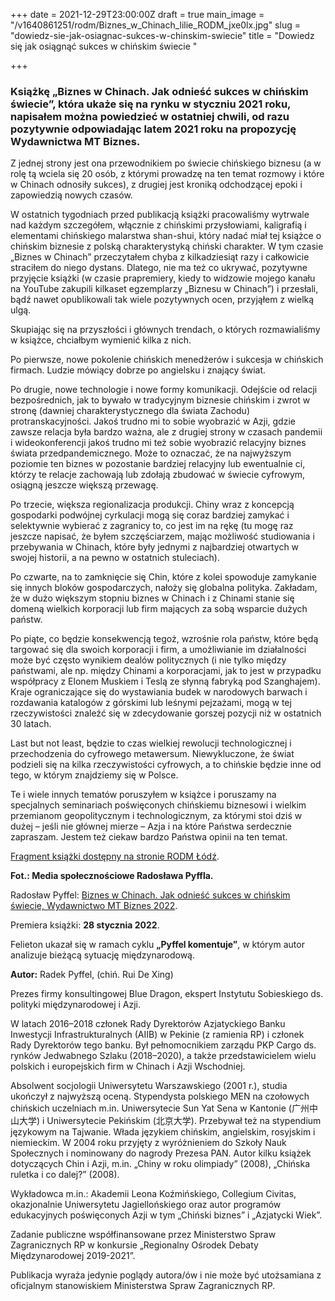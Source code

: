 +++
date = 2021-12-29T23:00:00Z
draft = true
main_image = "/v1640861251/rodm/Biznes_w_Chinach_lilie_RODM_jxe0lx.jpg"
slug = "dowiedz-sie-jak-osiagnac-sukces-w-chinskim-swiecie"
title = "Dowiedz się jak osiągnąć sukces w chińskim świecie "

+++
### **Książkę „Biznes w Chinach. Jak odnieść sukces w chińskim świecie”, która ukaże się na rynku w styczniu 2021 roku, napisałem można powiedzieć w ostatniej chwili, od razu pozytywnie odpowiadając latem 2021 roku na propozycję Wydawnictwa MT Biznes.**

Z jednej strony jest ona przewodnikiem po świecie chińskiego biznesu (a w rolę tą wciela się 20 osób, z którymi prowadzę na ten temat rozmowy i które w Chinach odnosiły sukces), z drugiej jest kroniką odchodzącej epoki i zapowiedzią nowych czasów.

W ostatnich tygodniach przed publikacją książki pracowaliśmy wytrwale nad każdym szczegółem, włącznie z chińskimi przysłowiami, kaligrafią i elementami chińskiego malarstwa shan-shui, który nadać miał tej książce o chińskim biznesie z polską charakterystyką chiński charakter. W tym czasie „Biznes w Chinach” przeczytałem chyba z kilkadziesiąt razy i całkowicie straciłem do niego dystans. Dlatego, nie ma też co ukrywać, pozytywne przyjęcie książki (w czasie prapremiery, kiedy to widzowie mojego kanału na YouTube zakupili kilkaset egzemplarzy „Biznesu w Chinach”) i przesłali, bądź nawet opublikowali tak wiele pozytywnych ocen, przyjąłem z wielką ulgą.

Skupiając się na przyszłości i głównych trendach, o których rozmawialiśmy w książce, chciałbym wymienić kilka z nich.

Po pierwsze, nowe pokolenie chińskich menedżerów i sukcesja w chińskich firmach. Ludzie mówiący dobrze po angielsku i znający świat.

Po drugie, nowe technologie i nowe formy komunikacji. Odejście od relacji bezpośrednich, jak to bywało w tradycyjnym biznesie chińskim i zwrot w stronę (dawniej charakterystycznego dla świata Zachodu) protranskacyjności. Jakoś trudno mi to sobie wyobrazić w Azji, gdzie zawsze relacja była bardzo ważna, ale z drugiej strony w czasach pandemii i wideokonferencji jakoś trudno mi też sobie wyobrazić relacyjny biznes świata przedpandemicznego. Może to oznaczać, że na najwyższym poziomie ten biznes w pozostanie bardziej relacyjny lub ewentualnie ci, którzy te relacje zachowają lub zdołają zbudować w świecie cyfrowym, osiągną jeszcze większą przewagę.

Po trzecie, większa regionalizacja produkcji. Chiny wraz z koncepcją gospodarki podwójnej cyrkulacji mogą się coraz bardziej zamykać i selektywnie wybierać z zagranicy to, co jest im na rękę (tu mogę raz jeszcze napisać, że byłem szczęściarzem, mając możliwość studiowania i przebywania w Chinach, które były jednymi z najbardziej otwartych w swojej historii, a na pewno w ostatnich stuleciach).

Po czwarte, na to zamknięcie się Chin, które z kolei spowoduje zamykanie się innych bloków gospodarczych, nałoży się globalna polityka. Zakładam, że w dużo większym stopniu biznes w Chinach i z Chinami stanie się domeną wielkich korporacji lub firm mających za sobą wsparcie dużych państw.

Po piąte, co będzie konsekwencją tegoż, wzrośnie rola państw, które będą targować się dla swoich korporacji i firm, a umożliwianie im działalności może być często wynikiem dealów politycznych (i nie tylko między państwami, ale np. między Chinami a korporacjami, jak to jest w przypadku współpracy z Elonem Muskiem i Teslą ze słynną fabryką pod Szanghajem). Kraje ograniczające się do wystawiania budek w narodowych barwach i rozdawania katalogów z górskimi lub leśnymi pejzażami, mogą w tej rzeczywistości znaleźć się w zdecydowanie gorszej pozycji niż w ostatnich 30 latach.

Last but not least, będzie to czas wielkiej rewolucji technologicznej i przechodzenia do cyfrowego metawersum. Niewykluczone, że świat podzieli się na kilka rzeczywistości cyfrowych, a to chińskie będzie inne od tego, w którym znajdziemy się w Polsce.

Te i wiele innych tematów poruszyłem w książce i poruszamy na specjalnych seminariach poświęconych chińskiemu biznesowi i wielkim przemianom geopolitycznym i technologicznym, za którymi stoi dziś w dużej – jeśli nie głównej mierze – Azja i na które Państwa serdecznie zapraszam. Jestem też ciekaw bardzo Państwa opinii na ten temat.

[Fragment książki dostępny na stronie RODM Łódź](https://www.rodm-lodz.pl/aktualnosci/radoslaw-pyffel-biznes-w-chinach-jak-odniesc-sukces-w-chinskim-swiecie/ "https://www.rodm-lodz.pl/aktualnosci/radoslaw-pyffel-biznes-w-chinach-jak-odniesc-sukces-w-chinskim-swiecie/"). 

**Fot.: Media społecznościowe Radosława Pyffla.** 

Radosław Pyffel: [Biznes w Chinach. Jak odnieść sukces w chińskim świecie, Wydawnictwo MT Biznes 2022](https://bizneswchinach.pl/ "https://bizneswchinach.pl/").

Premiera książki: **28 stycznia 2022**.

Felieton ukazał się w ramach cyklu **„Pyffel komentuje”**, w którym autor analizuje bieżącą sytuację międzynarodową.

**Autor:** Radek Pyffel, (chiń. Rui De Xing)

Prezes firmy konsultingowej Blue Dragon, ekspert Instytutu Sobieskiego ds. polityki międzynarodowej i Azji.

W latach 2016–2018 członek Rady Dyrektorów Azjatyckiego Banku Inwestycji Infrastrukturalnych (AIIB) w Pekinie (z ramienia RP) i członek Rady Dyrektorów tego banku. Był pełnomocnikiem zarządu PKP Cargo ds. rynków Jedwabnego Szlaku (2018–2020), a także przedstawicielem wielu polskich i europejskich firm w Chinach i Azji Wschodniej.

Absolwent socjologii Uniwersytetu Warszawskiego (2001 r.), studia ukończył z najwyższą oceną. Stypendysta polskiego MEN na czołowych chińskich uczelniach m.in. Uniwersytecie Sun Yat Sena w Kantonie (广州中山大学) i Uniwersytecie Pekińskim (北京大学). Przebywał też na stypendium językowym na Tajwanie. Włada językiem chińskim, angielskim, rosyjskim i niemieckim. W 2004 roku przyjęty z wyróżnieniem do Szkoły Nauk Społecznych i nominowany do nagrody Prezesa PAN. Autor kilku książek dotyczących Chin i Azji, m.in. „Chiny w roku olimpiady” (2008), „Chińska ruletka i co dalej?” (2008).

Wykładowca m.in.: Akademii Leona Koźmińskiego, Collegium Civitas, okazjonalnie Uniwersytetu Jagiellońskiego oraz autor programów edukacyjnych poświęconych Azji w tym „Chiński biznes” i „Azjatycki Wiek”.

Zadanie publiczne współfinansowane przez Ministerstwo Spraw Zagranicznych RP w konkursie „Regionalny Ośrodek Debaty Międzynarodowej 2019-2021”.

Publikacja wyraża jedynie poglądy autora/ów i nie może być utożsamiana z oficjalnym stanowiskiem Ministerstwa Spraw Zagranicznych RP.